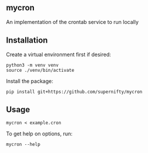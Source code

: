 
## mycron

An implementation of the crontab service to run locally

## Installation

Create a virtual environment first if desired:
```
python3 -m venv venv
source ./venv/bin/activate
```

Install the package:
```
pip install git+https://github.com/supernifty/mycron
```

## Usage
```
mycron < example.cron
```

To get help on options, run:
```
mycron --help
```
